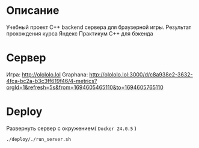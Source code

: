 # Описание
Учебный проект С++ backend сервера для браузерной игры. Результат прохождения курса Яндекс Практикум C++ для бэкенда

# Сервер 
Игра: http://olololo.lol
Graphana: http://olololo.lol:3000/d/c8a938e2-3632-4fca-bc2a-b3c3ff619f46/4-metrics?orgId=1&refresh=5s&from=1694605465110&to=1694605765110

# Deploy
Развернуть сервер с окружением( `Docker 24.0.5` )
```bash
./deploy/./run_server.sh
```

